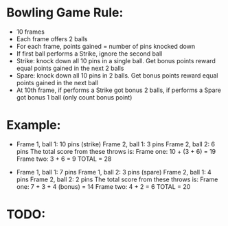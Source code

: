# Bowling Game Rule:

- 10 frames
- Each frame offers 2 balls
- For each frame, points gained = number of pins knocked down
- If first ball performs a Strike, ignore the second ball
- Strike: knock down all 10 pins in a single ball. Get bonus points reward equal points gained in the next 2 balls
- Spare: knock down all 10 pins in 2 balls. Get bonus points reward equal points gained in the next ball
- At 10th frame, if performs a Strike got bonus 2 balls, if performs a Spare got bonus 1 ball (only count bonus point)

# Example:

- Frame 1, ball 1: 10 pins (strike)
  Frame 2, ball 1: 3 pins
  Frame 2, ball 2: 6 pins
  The total score from these throws is:
  Frame one: 10 + (3 + 6) = 19
  Frame two: 3 + 6 = 9
  TOTAL = 28

- Frame 1, ball 1: 7 pins
  Frame 1, ball 2: 3 pins (spare)
  Frame 2, ball 1: 4 pins
  Frame 2, ball 2: 2 pins
  The total score from these throws is:
  Frame one: 7 + 3 + 4 (bonus) = 14
  Frame two: 4 + 2 = 6
  TOTAL = 20

# TODO:
